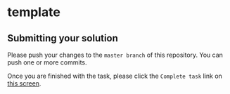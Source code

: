 # template
## Submitting your solution

Please push your changes to the `master branch` of this repository. You can push one or more commits. <br>

Once you are finished with the task, please click the `Complete task` link on <a href="https://app.codescreen.dev/#/codescreentest2c85f50f-f41e-4399-b1b6-ae0ecde51526" target="_blank">this screen</a>.